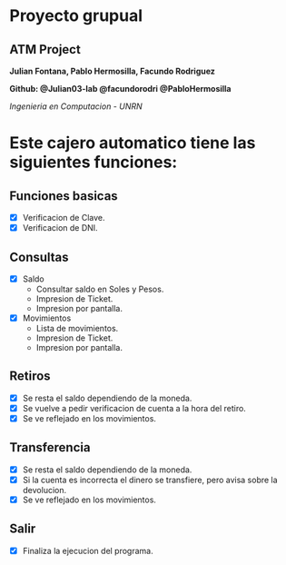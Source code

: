# Proyecto grupual
## ATM Project

**Julian Fontana, Pablo Hermosilla, Facundo Rodriguez**

**Github: @Julian03-lab @facundorodri @PabloHermosilla**

*Ingenieria en Computacion - UNRN*

# Este cajero automatico tiene las siguientes funciones:

## Funciones basicas
- [x] Verificacion de Clave.
- [x] Verificacion de DNI.

## Consultas
- [x] Saldo
  * Consultar saldo en Soles y Pesos.
  * Impresion de Ticket.
  * Impresion por pantalla.
- [x] Movimientos
  * Lista de movimientos.
  * Impresion de Ticket.
  * Impresion por pantalla.
## Retiros
- [x] Se resta el saldo dependiendo de la moneda.
- [x] Se vuelve a pedir verificacion de cuenta a la hora del retiro.
- [x] Se ve reflejado en los movimientos.

## Transferencia
- [x] Se resta el saldo dependiendo de la moneda.
- [x] Si la cuenta es incorrecta el dinero se transfiere, pero avisa sobre la devolucion.
- [x] Se ve reflejado en los movimientos.

## Salir
- [x] Finaliza la ejecucion del programa.
